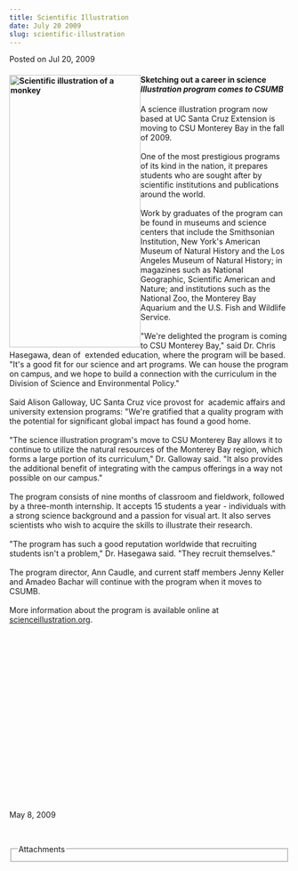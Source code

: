 ```yaml
---
title: Scientific Illustration
date: July 20 2009
slug: scientific-illustration
---
```


 



<span class="date">Posted on Jul 20, 2009    </span>
<h4><img alt="Scientific illustration of a monkey" height="490" src="https://news.csumb.edu/sites/default/files/65/igx_migrate/images/monkey.jpg" style="float:left" width="236"/></h4>
<h4>Sketching out a career in science<br>
<em>Illustration program comes to CSUMB</em></br></h4>
<p>A science illustration program now based at UC Santa Cruz
Extension is moving to CSU Monterey Bay in the fall of 2009.<br>
<br>
One of the most prestigious programs of its kind in the nation, it
prepares students who are sought after by scientific institutions
and publications around the world.<br>
<br>
Work by graduates of the program can be found in museums and
science centers that include the Smithsonian Institution, New
York&apos;s American Museum of Natural History and the Los Angeles
Museum of Natural History; in magazines such as National
Geographic, Scientific American and Nature; and institutions such
as the National Zoo, the Monterey Bay Aquarium and the U.S. Fish
and Wildlife Service.<br>
<br>
&quot;We&apos;re delighted the program is coming to CSU Monterey Bay,&quot; said
Dr. Chris Hasegawa, dean of&#xA0; extended education, where the
program will be based. &quot;It&apos;s a good fit for our science and art
programs. We can house the program on campus, and we hope to build
a connection with the curriculum in the Division of Science and
Environmental Policy.&quot;<br>
<br>
Said Alison Galloway, UC Santa Cruz vice provost for&#xA0; academic
affairs and university extension programs: &quot;We&apos;re gratified that a
quality program with the potential for significant global impact
has found a good home.<br>
<br>
&quot;The science illustration program&apos;s move to CSU Monterey Bay allows
it to continue to utilize the natural resources of the Monterey Bay
region, which forms a large portion of its curriculum,&quot; Dr.
Galloway said. &quot;It also provides the additional benefit of
integrating with the campus offerings in a way not possible on our
campus.&quot;<br>
<br>
The program consists of&#xA0;nine months of classroom and
fieldwork, followed by a three-month internship. It accepts 15
students a year - individuals with a strong science background and
a passion for visual art. It also serves scientists who wish to
acquire the skills to illustrate their research.<br>
<br>
&quot;The program has such a good reputation worldwide that recruiting
students isn&apos;t a problem,&quot; Dr. Hasegawa said. &quot;They recruit
themselves.&quot;<br>
<br>
The program director, Ann Caudle, and current staff members Jenny
Keller and Amadeo Bachar will continue with the program when it
moves to CSUMB.<br>
<br>
More information about the program is available online at <a href="https://www.scienceillustration.org" target="_blank" rel="nofollow">scienceillustration.org</a>.</br></br></br></br></br></br></br></br></br></br></br></br></br></br></br></br></br></br></p>
<p>&#xA0;</p>
<p>May 8, 2009</p>
<p>&#xA0;</p>
<fieldset class="fieldgroup group-attachments">
<legend>Attachments</legend>
<div class="field field-type-emvideo field-field-attach-video">
<div class="field-items">
<div class="field-item odd">
<div class="emvideo emvideo-video emvideo-"/>
</div>
</div>
</div>
</fieldset>





 
